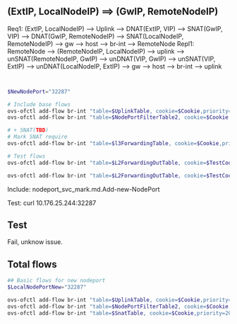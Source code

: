 

## (ExtIP, LocalNodeIP)  ==>  (GwIP, RemoteNodeIP)

Req1: (ExtIP, LocalNodeIP)  --> Uplink --> DNAT(ExtIP, VIP) -->  SNAT(GwIP, VIP) --> DNAT(GwIP, RemoteNodeIP) --> SNAT(LocalNodeIP, RemoteNodeIP) --> gw --> host --> br-int --> RemoteNode
Repl1: RemoteNode --> (RemoteNodeIP, LocalNodeIP) --> uplink  --> unSNAT(RemoteNodeIP, GwIP) --> unDNAT(VIP, GwIP) --> unSNAT(VIP, ExtIP) --> unDNAT(LocalNodeIP, ExtIP) --> gw --> host --> br-int --> uplink

``` powershell


$NewNodePort="32287"

# Include base flows
ovs-ofctl add-flow br-int "table=$UplinkTable, cookie=$Cookie,priority=210,$markTrafficFromUplink,ip,nw_dst=$LocalNodeIP,tcp,tp_dst=$LocalNodePortNew actions=resubmit(,$NodePortFilterTable1)"
ovs-ofctl add-flow br-int "table=$NodePortFilterTable2, cookie=$Cookie,priority=200,ip,tcp,tp_dst=$LocalNodePortNew actions=ct(table=$DnatTable,zone=$DnatCTZone,nat)"

# + SNAT(TBD)
# Mark SNAT require
ovs-ofctl add-flow br-int "table=$l3ForwardingTable, cookie=$Cookie,priority=190,$markTrafficFromUplink,ip,ct_state=+new+trk,nw_src=$GwIP,reg8=0x1/0xffff actions=mod_dl_dst:$GwMac,load:0x1->NXM_NX_REG0[17],resubmit(,80)"
```

``` powershell
# Test flows
ovs-ofctl add-flow br-int "table=$L2ForwardingOutTable, cookie=$TestCookie,priority=230,$markTrafficFromUplink,ip,nw_src=$VIP,nw_dst=10.176.26.36  actions=drop"

ovs-ofctl add-flow br-int "table=$L2ForwardingOutTable, cookie=$TestCookie,priority=220,$markTrafficFromUplink,ip,nw_src=$VIP  actions=2"


```

Include: nodeport_svc_mark.md.Add-new-NodePort


Test:
curl 10.176.25.244:32287

## Test

Fail, unknow issue.

## Total flows

``` powershell
## Basic flows for new nodeport
$LocalNodePortNew="32287"

ovs-ofctl add-flow br-int "table=$UplinkTable, cookie=$Cookie,priority=210,$markTrafficFromUplink,ip,nw_dst=$LocalNodeIP,tcp,tp_dst=$LocalNodePortNew actions=resubmit(,$NodePortFilterTable1)"
ovs-ofctl add-flow br-int "table=$NodePortFilterTable2, cookie=$Cookie,priority=200,ip,tcp,tp_dst=$LocalNodePortNew actions=ct(table=$DnatTable,zone=$DnatCTZone,nat)"
ovs-ofctl add-flow br-int "table=$SnatTable, cookie=$Cookie,priority=200,$markTrafficFromUplink,ip,tcp,tp_dst=$LocalNodePortNew,ct_state=+new+trk actions=ct(commit,table=$PostSnatTable,zone=$SnatCTZone,nat(src=$GwIP))"


```
